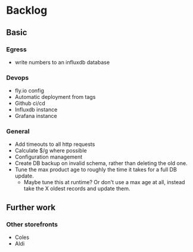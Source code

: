 # Backlog

## Basic

### Egress
* write numbers to an influxdb database

### Devops
* fly.io config
* Automatic deployment from tags
* Github ci/cd
* Influxdb instance
* Grafana instance

### General
* Add timeouts to all http requests
* Calculate $/g where possible
* Configuration management
* Create DB backup on invalid schema, rather than deleting the old one.
* Tune the max product age to roughly the time it takes for a full DB update.
  * Maybe tune this at runtime? Or don't use a max age at all, instead take the
    X oldest records and update them.

## Further work

### Other storefronts
* Coles
* Aldi